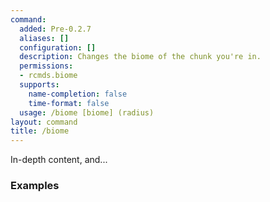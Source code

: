 ```yaml
---
command:
  added: Pre-0.2.7
  aliases: []
  configuration: []
  description: Changes the biome of the chunk you're in.
  permissions:
  - rcmds.biome
  supports:
    name-completion: false
    time-format: false
  usage: /biome [biome] (radius)
layout: command
title: /biome
---
```


In-depth content, and...

### Examples



